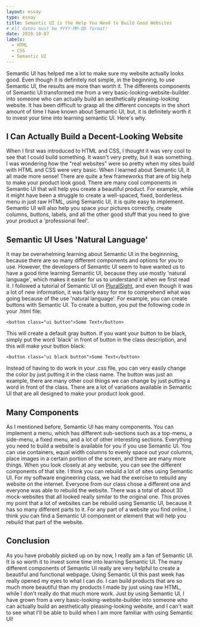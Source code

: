 ```yaml
---
layout: essay
type: essay
title: Semantic UI is the Help You Need to Build Good Websites
# All dates must be YYYY-MM-DD format!
date: 2020-10-07
labels:
  - HTML
  - CSS
  - Semantic UI
---
```



Semantic UI has helped me a lot to make sure my website actually looks good. Even though it is definitely not simple, in the beginning, to use Semantic UI, the results are more than worth it.
The differents components of Semantic UI transformed me from a very basic-looking-website-builder into someone who can actually build an aesthetically pleasing-looking website. 
It has been difficult to grasp all the different concepts in the short amount of time I have known about Semantic UI, but, it is definitely worth it to invest your time into learning semantic UI. Here's why.

## I Can Actually Build a Decent-Looking Website
When I first was introduced to HTML and CSS, I thought it was very cool to see that I could build something. It wasn't very pretty, but it was something. I was wondering how the "real websites" were so pretty when my sites build with HTML and CSS were very basic. When I learned about Semantic UI, it all made more sense! There are quite a few frameworks that are of big help to make your product look good. There are many cool components in Semantic UI that will help you create a beautiful product. For example, while it might have been a struggle to create a well-spaced, fixed, borderless menu in just raw HTML, using Semantic UI, it is quite easy to implement. Semantic UI will also help you space your pictures correctly, create columns, buttons, labels, and all the other good stuff that you need to give your product a 'professional feel'.  

## Semantic UI Uses 'Natural Language'
It may be overwhelming learning about Semantic UI in the beginnning, because there are so many different components and options for you to use. However, the developers of Semantic UI seem to have wanted us to have a good time learning Semantic UI, because they use mostly 'natural language', which makes it easier for us to understand it when we first read it. I followed a tutorial of Semantic UI on [PluralSight](https://www.pluralsight.com/courses/semantic-ui-2-0), and even though it was a lot of new information, it was fairly easy for me to comprehend what was going because of the use 'natural language'. For example, you can create buttons with Semantic UI. To create a button, you put the following code in your .html file:
```
<button class="ui button">Some Text</button>
```
This will create a default gray button. If you want your button to be black, simply put the word 'black' in front of button in the class description, and this will make your button black:
```
<button class="ui black button">Some Text</button>
```
Instead of having to do work in your .css file, you can very easily change the color by just putting it in the class name. The button was just an example, there are many other cool things we can change by just putting a word in front of the class. There are a lot of variations available in Semantic UI that are all designed to make your product look good. 

## Many Components
As I mentioned before, Semantic UI has many components. You can implement a menu, which has different sub-sections such as a top-menu, a side-menu, a fixed menu, and a lot of other interesting sections. Everything you need to build a website is available for you if you use Semantic UI. You can use containers, equal width columns to evenly space out your columns, place images in a certain portion of the screen, and there are many more things. When you look closely at any website, you can see the different components of that site. I think you can rebuild a lot of sites using Semantic UI. For my software engineering class, we had the exercise to rebuild any website on the internet. Everyone from our class chose a different one and everyone was able to rebuild the website. There was a total of about 30 mock-websites that all looked really similar to the original one. This proves my point that a lot of websites can be rebuild using Semantic UI, because it has so many different parts to it. For any part of a website you find online, I think you can find a Semantic UI component or element that will help you rebuild that part of the website.

## Conclusion
As you have probably picked up on by now, I really am a fan of Semantic UI. It is so worth it to invest some time into learning Semantic UI. The many different components of Semantic UI really are very helpful to create a beautiful and functional webpage. Using Semantic UI this past week has really opened my eyes to what I can do. I can build products that are so much more beautiful than my products I made by just using raw HTML, while I don't really do that much more work. Just by using Semantic UI, I have grown from a very basic-looking-website-builder into someone who can actually build an aesthetically pleasing-looking website, and I can't wait to see what I'll be able to build when I am more familiar with using Semantic UI!
